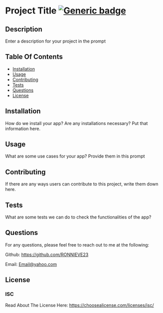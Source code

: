 
  # Project Title [![Generic badge](https://img.shields.io/badge/License-ISC-blue.svg)](https://choosealicense.com/licenses/${license.toLowerCase()}/)

  ## Description
  
  Enter a description for your project in the prompt

  ## Table Of Contents
  * [Installation](#installation)
  * [Usage](#usage)
  * [Contributing](#contributing)
  * [Tests](#tests)
  * [Questions](#questions)
  * [License](#license)

  ## Installation

  How do we install your app? Are any installations necessary? Put that information here.

  ## Usage

  What are some use cases for your app? Provide them in this prompt

  ## Contributing

  If there are any ways users can contribute to this project, write them down here.

  ## Tests

  What are some tests we can do to check the functionalities of the app?

  ## Questions
  For any questions, please feel free to reach out to me at the following:

  Github: https://github.com/RONNIEVE23

  Email: Email@yahoo.com


  ## License

  ### ISC

  Read About The License Here: 
  https://choosealicense.com/licenses/isc/


